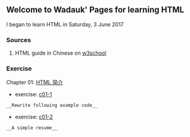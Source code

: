 ## Welcome to Wadauk' Pages for learning HTML

I began to learn HTML in Saturday, 3 June 2017


### Sources

1. HTML guide in Chinese on [w3school](http://www.w3school.com.cn/html/index.asp)

### Exercise

Chapter 01: [HTML 简介](http://www.w3school.com.cn/html/html_intro.asp)

- exercise: [c01-1](https://wadauk.github.io/html/w3school/chapter01/e1.html)
```markdown
__Rewrite following example code__
```
- exercise: [c01-2](https://wadauk.github.io/html/w3school/chapter01/e2.html)
```markdown
__A simple resume__
```
